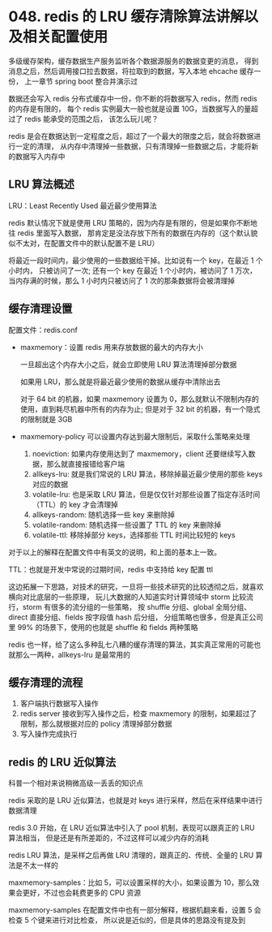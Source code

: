 # 048. redis 的 LRU 缓存清除算法讲解以及相关配置使用

多级缓存架构，缓存数据生产服务监听各个数据源服务的数据变更的消息，
得到消息之后，然后调用接口拉去数据，将拉取到的数据，写入本地 ehcache 缓存一份，
上一章节 spring boot 整合并演示过

数据还会写入 redis 分布式缓存中一份，你不断的将数据写入 redis，然而 redis 的内存是有限的，
每个 redis 实例最大一般也就是设置 10G，当数据写入的量超过了 redis 能承受的范围之后，
该怎么玩儿呢？

redis 是会在数据达到一定程度之后，超过了一个最大的限度之后，就会将数据进行一定的清理，
从内存中清理掉一些数据，只有清理掉一些数据之后，才能将新的数据写入内存中

## LRU 算法概述
LRU：Least Recently Used 最近最少使用算法

redis 默认情况下就是使用 LRU 策略的，因为内存是有限的，但是如果你不断地往 redis 里面写入数据，
那肯定是没法存放下所有的数据在内存的（这个默认貌似不太对，在配置文件中的默认配置不是 LRU）

将最近一段时间内，最少使用的一些数据给干掉。比如说有一个 key，在最近 1 个小时内，
只被访问了一次; 还有一个 key 在最近 1 个小时内，被访问了 1 万次，
当内存满的时候，那么 1 小时内只被访问了 1 次的那条数据将会被清理掉

## 缓存清理设置

配置文件：redis.conf

- maxmemory：设置 redis 用来存放数据的最大的内存大小

    一旦超出这个内存大小之后，就会立即使用 LRU 算法清理掉部分数据

    如果用 LRU，那么就是将最近最少使用的数据从缓存中清除出去

    对于 64 bit 的机器，如果 maxmemory 设置为 0，那么就默认不限制内存的使用，直到耗尽机器中所有的内存为止;
    但是对于 32 bit 的机器，有一个隐式的限制就是 3GB

- maxmemory-policy 可以设置内存达到最大限制后，采取什么策略来处理

    1. noeviction: 如果内存使用达到了 maxmemory，client 还要继续写入数据，那么就直接报错给客户端
    2. allkeys-lru: 就是我们常说的 LRU 算法，移除掉最近最少使用的那些 keys 对应的数据
    3. volatile-lru: 也是采取 LRU 算法，但是仅仅针对那些设置了指定存活时间（TTL）的 key 才会清理掉
    4. allkeys-random: 随机选择一些 key 来删除掉
    5. volatile-random: 随机选择一些设置了 TTL 的 key 来删除掉
    6. volatile-ttl: 移除掉部分 keys，选择那些 TTL 时间比较短的 keys

对于以上的解释在配置文件中有英文的说明，和上面的基本上一致。

TTL：也就是开发中常说的过期时间，redis 中支持给 key 配置 ttl

这边拓展一下思路，对技术的研究，一旦将一些技术研究的比较透彻之后，就喜欢横向对比底层的一些原理，
玩儿大数据的人知道实时计算领域中 storm 比较流行，storm 有很多的流分组的一些策略，
按 shuffle 分组、global 全局分组、direct 直接分组、fields 按字段值 hash 后分组，
分组策略也很多，但是真正公司里 99% 的场景下，使用的也就是 shuffle 和 fields 两种策略

redis 也一样，给了这么多种乱七八糟的缓存清理的算法，其实真正常用的可能也就那么一两种，allkeys-lru 是最常用的

## 缓存清理的流程
1. 客户端执行数据写入操作
2. redis server 接收到写入操作之后，检查 maxmemory 的限制，如果超过了限制，那么就根据对应的 policy 清理掉部分数据
3. 写入操作完成执行

## redis 的 LRU 近似算法

科普一个相对来说稍微高级一丢丢的知识点

redis 采取的是 LRU 近似算法，也就是对 keys 进行采样，然后在采样结果中进行数据清理

redis 3.0 开始，在 LRU 近似算法中引入了 pool 机制，表现可以跟真正的 LRU 算法相当，
但是还是有所差距的，不过这样可以减少内存的消耗

redis LRU 算法，是采样之后再做 LRU 清理的，跟真正的、传统、全量的 LRU 算法是不太一样的

maxmemory-samples：比如 5，可以设置采样的大小，如果设置为 10，那么效果会更好，不过也会耗费更多的 CPU 资源

maxmemory-samples 在配置文件中也有一部分解释，根据机翻来看，设置 5 会检查 5 个键来进行对比检查，
所以说是近似的，但是具体的思路没有提及到
